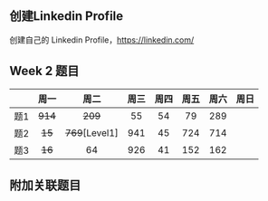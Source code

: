 ## 创建Linkedin Profile

创建自己的 Linkedin Profile，https://linkedin.com/

## Week 2 题目
|       | 周一    | 周二          |  周三 |   周四 |   周五 | 周六 |  周日 |
| :----:| :----: | :----:        |:----: |:----: |:----: |:----:|:----: |
| 题1   |~~914~~ |~~209~~        |    55  |  54   |  79   | 289   | 
| 题2   |~~15~~  |~~769~~[Level1]|  941   |  45   |  724  | 714   | 
| 题3   |~~16~~  | 64            |  926   |  41   |  152  | 162   | 


## 附加关联题目


